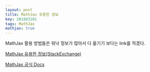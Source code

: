 ```yaml
---
layout: post
title: MathJax 유용한 정보
key: 201803101
tags: MathJax
mathjax: true
---
```


MathJax 활용 방법들은 워낙 정보가 많아서 다 옮기기 보다는 link를 적겠다.

[MathJax 유용한 정보(StackExchange)](https://math.meta.stackexchange.com/questions/5020/mathjax-basic-tutorial-and-quick-reference)

[MathJax 공식 Docs](http://docs.mathjax.org/en/latest/tex.html#supported-latex-commands)
